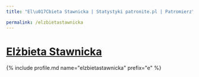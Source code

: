 ```yaml
---
title: "El\u017Cbieta Stawnicka | Statystyki patronite.pl | Patromierz"

permalink: /elzbietastawnicka
---
```


# [Elżbieta Stawnicka](https://patronite.pl/elzbietastawnicka)

{% include profile.md name="elzbietastawnicka" prefix="e" %}
